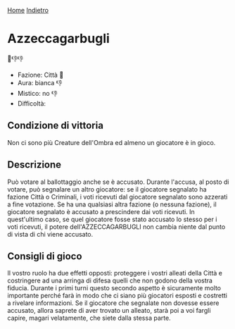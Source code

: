 [Home](/wherewolf-rules)
[Indietro](..)

# Azzeccagarbugli

<span class='emoji'>🏰👎👎</span>

- Fazione: Città <span class='emoji'>🏰</span>
- Aura: bianca <span class='emoji'>👎</span>
- Mistico: no <span class='emoji'>👎</span>
- Difficoltà: 

## Condizione di vittoria

Non ci sono più Creature dell'Ombra ed almeno un giocatore è in gioco.

## Descrizione

Può votare al ballottaggio anche se è accusato. Durante l'accusa, al posto di votare, può segnalare un altro giocatore: se il giocatore segnalato ha fazione Città o Criminali, i voti ricevuti dal giocatore segnalato sono azzerati a fine votazione. Se ha una qualsiasi altra fazione (o nessuna fazione), il giocatore segnalato è accusato a prescindere dai voti ricevuti. In quest'ultimo caso, se quel giocatore fosse stato accusato lo stesso per i voti ricevuti, il potere dell'AZZECCAGARBUGLI non cambia niente dal punto di vista di chi viene accusato.

## Consigli di gioco

Il vostro ruolo ha due effetti opposti: proteggere i vostri alleati della Città e costringere ad una arringa di difesa quelli che non godono della vostra fiducia. Durante i primi turni questo secondo aspetto è sicuramente molto importante perché farà in modo che ci siano più giocatori esposti e costretti a rivelare informazioni. Se il giocatore che segnalate non dovesse essere accusato, allora saprete di aver trovato un alleato, starà poi a voi fargli capire, magari velatamente, che siete dalla stessa parte.
